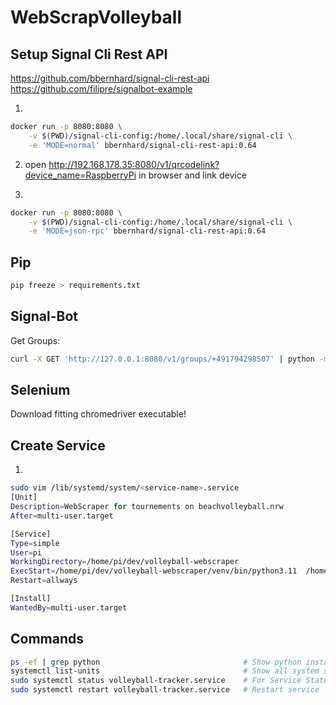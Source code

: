 # WebScrapVolleyball

## Setup Signal Cli Rest API

https://github.com/bbernhard/signal-cli-rest-api
https://github.com/filipre/signalbot-example 

1. 
```bash
docker run -p 8080:8080 \
    -v $(PWD)/signal-cli-config:/home/.local/share/signal-cli \
    -e 'MODE=normal' bbernhard/signal-cli-rest-api:0.64
```
2. open http://192.168.178.35:8080/v1/qrcodelink?device_name=RaspberryPi in browser and link device

3. 
```bash
docker run -p 8080:8080 \
    -v $(PWD)/signal-cli-config:/home/.local/share/signal-cli \
    -e 'MODE=json-rpc' bbernhard/signal-cli-rest-api:0.64
```

## Pip

```bash
pip freeze > requirements.txt
```

## Signal-Bot

Get Groups:
```bash
curl -X GET 'http://127.0.0.1:8080/v1/groups/+491794298507' | python -m json.tool > my-groups.json 
```

## Selenium

Download fitting chromedriver executable!


## Create Service
1. 
```bash
sudo vim /lib/systemd/system/<service-name>.service
[Unit]
Description=WebScraper for tournements on beachvolleyball.nrw
After=multi-user.target

[Service]
Type=simple
User=pi
WorkingDirectory=/home/pi/dev/volleyball-webscraper
ExecStart=/home/pi/dev/volleyball-webscraper/venv/bin/python3.11  /home/pi/dev/volleyball-webscraper/src/app.py
Restart=allways

[Install]
WantedBy=multi-user.target
```

## Commands

```bash
ps -ef | grep python                                # Show python instances
systemctl list-units                                # Show all system services
sudo systemctl status volleyball-tracker.service    # For Service Status
sudo systemctl restart volleyball-tracker.service   # Restart service
```